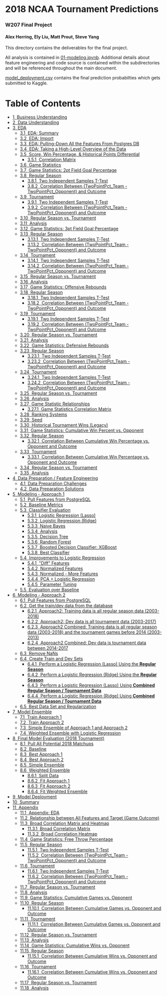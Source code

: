 # 2018 NCAA Tournament Predictions
### W207 Final Project
#### Alex Herring, Ely Liu, Matt Prout, Steve Yang

This directory contains the deliverables for the final project.

All analysis is contained in [01-modeling.ipynb](./01-modeling.ipynb). Additional details about feature engineering and code source is contained within the subdirectories and will be referenced throughout the main document.

[model_deployment.csv](./model_deployment.csv) contains the final prediction probabilties which gets submitted to Kaggle.

<h1>Table of Contents<span class="tocSkip"></span></h1>
<div class="toc"><ul class="toc-item"><li><span><a href="#Business-Understanding" data-toc-modified-id="Business-Understanding-1"><span class="toc-item-num">1&nbsp;&nbsp;</span>Business Understanding</a></span></li><li><span><a href="#Data-Understanding" data-toc-modified-id="Data-Understanding-2"><span class="toc-item-num">2&nbsp;&nbsp;</span>Data Understanding</a></span></li><li><span><a href="#EDA" data-toc-modified-id="EDA-3"><span class="toc-item-num">3&nbsp;&nbsp;</span>EDA</a></span><ul class="toc-item"><li><span><a href="#EDA:-Summary" data-toc-modified-id="EDA:-Summary-3.1"><span class="toc-item-num">3.1&nbsp;&nbsp;</span>EDA: Summary</a></span></li><li><span><a href="#EDA:-Import" data-toc-modified-id="EDA:-Import-3.2"><span class="toc-item-num">3.2&nbsp;&nbsp;</span>EDA: Import</a></span></li><li><span><a href="#EDA:-Pulling-Down-All-the-Features-From-Postgres-DB" data-toc-modified-id="EDA:-Pulling-Down-All-the-Features-From-Postgres-DB-3.3"><span class="toc-item-num">3.3&nbsp;&nbsp;</span>EDA: Pulling-Down All the Features From Postgres DB</a></span></li><li><span><a href="#EDA:-Taking-a-High-Level-Overview-of-the-Data" data-toc-modified-id="EDA:-Taking-a-High-Level-Overview-of-the-Data-3.4"><span class="toc-item-num">3.4&nbsp;&nbsp;</span>EDA: Taking a High-Level Overview of the Data</a></span></li><li><span><a href="#Score,-Win-Percentage,-&amp;-Historical-Points-Differential" data-toc-modified-id="Score,-Win-Percentage,-&amp;-Historical-Points-Differential-3.5"><span class="toc-item-num">3.5&nbsp;&nbsp;</span>Score, Win Percentage, &amp; Historical Points Differential</a></span><ul class="toc-item"><li><span><a href="#Correlation-Matrix" data-toc-modified-id="Correlation-Matrix-3.5.1"><span class="toc-item-num">3.5.1&nbsp;&nbsp;</span>Correlation Matrix</a></span></li></ul></li><li><span><a href="#Game-Statistics" data-toc-modified-id="Game-Statistics-3.6"><span class="toc-item-num">3.6&nbsp;&nbsp;</span>Game Statistics</a></span></li><li><span><a href="#Game-Statistics:-2pt-Field-Goal-Percentage" data-toc-modified-id="Game-Statistics:-2pt-Field-Goal-Percentage-3.7"><span class="toc-item-num">3.7&nbsp;&nbsp;</span>Game Statistics: 2pt Field Goal Percentage</a></span></li><li><span><a href="#Regular-Season" data-toc-modified-id="Regular-Season-3.8"><span class="toc-item-num">3.8&nbsp;&nbsp;</span>Regular Season</a></span><ul class="toc-item"><li><span><a href="#Two-Independent-Samples-T-Test" data-toc-modified-id="Two-Independent-Samples-T-Test-3.8.1"><span class="toc-item-num">3.8.1&nbsp;&nbsp;</span>Two Independent Samples T-Test</a></span></li><li><span><a href="#Correlation-Between-(TwoPointPct_Team---TwoPointPct_Opponent)-and-Outcome" data-toc-modified-id="Correlation-Between-(TwoPointPct_Team---TwoPointPct_Opponent)-and-Outcome-3.8.2"><span class="toc-item-num">3.8.2&nbsp;&nbsp;</span>Correlation Between (TwoPointPct_Team - TwoPointPct_Opponent) and Outcome</a></span></li></ul></li><li><span><a href="#Tournament" data-toc-modified-id="Tournament-3.9"><span class="toc-item-num">3.9&nbsp;&nbsp;</span>Tournament</a></span><ul class="toc-item"><li><span><a href="#Two-Independent-Samples-T-Test" data-toc-modified-id="Two-Independent-Samples-T-Test-3.9.1"><span class="toc-item-num">3.9.1&nbsp;&nbsp;</span>Two Independent Samples T-Test</a></span></li><li><span><a href="#Correlation-Between-(TwoPointPct_Team---TwoPointPct_Opponent)-and-Outcome" data-toc-modified-id="Correlation-Between-(TwoPointPct_Team---TwoPointPct_Opponent)-and-Outcome-3.9.2"><span class="toc-item-num">3.9.2&nbsp;&nbsp;</span>Correlation Between (TwoPointPct_Team - TwoPointPct_Opponent) and Outcome</a></span></li></ul></li><li><span><a href="#Regular-Season-vs.-Tournament" data-toc-modified-id="Regular-Season-vs.-Tournament-3.10"><span class="toc-item-num">3.10&nbsp;&nbsp;</span>Regular Season vs. Tournament</a></span></li><li><span><a href="#Analysis" data-toc-modified-id="Analysis-3.11"><span class="toc-item-num">3.11&nbsp;&nbsp;</span>Analysis</a></span></li><li><span><a href="#Game-Statistics:-3pt-Field-Goal-Percentage" data-toc-modified-id="Game-Statistics:-3pt-Field-Goal-Percentage-3.12"><span class="toc-item-num">3.12&nbsp;&nbsp;</span>Game Statistics: 3pt Field Goal Percentage</a></span></li><li><span><a href="#Regular-Season" data-toc-modified-id="Regular-Season-3.13"><span class="toc-item-num">3.13&nbsp;&nbsp;</span>Regular Season</a></span><ul class="toc-item"><li><span><a href="#Two-Independent-Samples-T-Test" data-toc-modified-id="Two-Independent-Samples-T-Test-3.13.1"><span class="toc-item-num">3.13.1&nbsp;&nbsp;</span>Two Independent Samples T-Test</a></span></li><li><span><a href="#Correlation-Between-(TwoPointPct_Team---TwoPointPct_Opponent)-and-Outcome" data-toc-modified-id="Correlation-Between-(TwoPointPct_Team---TwoPointPct_Opponent)-and-Outcome-3.13.2"><span class="toc-item-num">3.13.2&nbsp;&nbsp;</span>Correlation Between (TwoPointPct_Team - TwoPointPct_Opponent) and Outcome</a></span></li></ul></li><li><span><a href="#Tournament" data-toc-modified-id="Tournament-3.14"><span class="toc-item-num">3.14&nbsp;&nbsp;</span>Tournament</a></span><ul class="toc-item"><li><span><a href="#Two-Independent-Samples-T-Test" data-toc-modified-id="Two-Independent-Samples-T-Test-3.14.1"><span class="toc-item-num">3.14.1&nbsp;&nbsp;</span>Two Independent Samples T-Test</a></span></li><li><span><a href="#Correlation-Between-(TwoPointPct_Team---TwoPointPct_Opponent)-and-Outcome" data-toc-modified-id="Correlation-Between-(TwoPointPct_Team---TwoPointPct_Opponent)-and-Outcome-3.14.2"><span class="toc-item-num">3.14.2&nbsp;&nbsp;</span>Correlation Between (TwoPointPct_Team - TwoPointPct_Opponent) and Outcome</a></span></li></ul></li><li><span><a href="#Regular-Season-vs.-Tournament" data-toc-modified-id="Regular-Season-vs.-Tournament-3.15"><span class="toc-item-num">3.15&nbsp;&nbsp;</span>Regular Season vs. Tournament</a></span></li><li><span><a href="#Analysis" data-toc-modified-id="Analysis-3.16"><span class="toc-item-num">3.16&nbsp;&nbsp;</span>Analysis</a></span></li><li><span><a href="#Game-Statistics:-Offensive-Rebounds" data-toc-modified-id="Game-Statistics:-Offensive-Rebounds-3.17"><span class="toc-item-num">3.17&nbsp;&nbsp;</span>Game Statistics: Offensive Rebounds</a></span></li><li><span><a href="#Regular-Season" data-toc-modified-id="Regular-Season-3.18"><span class="toc-item-num">3.18&nbsp;&nbsp;</span>Regular Season</a></span><ul class="toc-item"><li><span><a href="#Two-Independent-Samples-T-Test" data-toc-modified-id="Two-Independent-Samples-T-Test-3.18.1"><span class="toc-item-num">3.18.1&nbsp;&nbsp;</span>Two Independent Samples T-Test</a></span></li><li><span><a href="#Correlation-Between-(TwoPointPct_Team---TwoPointPct_Opponent)-and-Outcome" data-toc-modified-id="Correlation-Between-(TwoPointPct_Team---TwoPointPct_Opponent)-and-Outcome-3.18.2"><span class="toc-item-num">3.18.2&nbsp;&nbsp;</span>Correlation Between (TwoPointPct_Team - TwoPointPct_Opponent) and Outcome</a></span></li></ul></li><li><span><a href="#Tournament" data-toc-modified-id="Tournament-3.19"><span class="toc-item-num">3.19&nbsp;&nbsp;</span>Tournament</a></span><ul class="toc-item"><li><span><a href="#Two-Independent-Samples-T-Test" data-toc-modified-id="Two-Independent-Samples-T-Test-3.19.1"><span class="toc-item-num">3.19.1&nbsp;&nbsp;</span>Two Independent Samples T-Test</a></span></li><li><span><a href="#Correlation-Between-(TwoPointPct_Team---TwoPointPct_Opponent)-and-Outcome" data-toc-modified-id="Correlation-Between-(TwoPointPct_Team---TwoPointPct_Opponent)-and-Outcome-3.19.2"><span class="toc-item-num">3.19.2&nbsp;&nbsp;</span>Correlation Between (TwoPointPct_Team - TwoPointPct_Opponent) and Outcome</a></span></li></ul></li><li><span><a href="#Regular-Season-vs.-Tournament" data-toc-modified-id="Regular-Season-vs.-Tournament-3.20"><span class="toc-item-num">3.20&nbsp;&nbsp;</span>Regular Season vs. Tournament</a></span></li><li><span><a href="#Analysis" data-toc-modified-id="Analysis-3.21"><span class="toc-item-num">3.21&nbsp;&nbsp;</span>Analysis</a></span></li><li><span><a href="#Game-Statistics:-Defensive-Rebounds" data-toc-modified-id="Game-Statistics:-Defensive-Rebounds-3.22"><span class="toc-item-num">3.22&nbsp;&nbsp;</span>Game Statistics: Defensive Rebounds</a></span></li><li><span><a href="#Regular-Season" data-toc-modified-id="Regular-Season-3.23"><span class="toc-item-num">3.23&nbsp;&nbsp;</span>Regular Season</a></span><ul class="toc-item"><li><span><a href="#Two-Independent-Samples-T-Test" data-toc-modified-id="Two-Independent-Samples-T-Test-3.23.1"><span class="toc-item-num">3.23.1&nbsp;&nbsp;</span>Two Independent Samples T-Test</a></span></li><li><span><a href="#Correlation-Between-(TwoPointPct_Team---TwoPointPct_Opponent)-and-Outcome" data-toc-modified-id="Correlation-Between-(TwoPointPct_Team---TwoPointPct_Opponent)-and-Outcome-3.23.2"><span class="toc-item-num">3.23.2&nbsp;&nbsp;</span>Correlation Between (TwoPointPct_Team - TwoPointPct_Opponent) and Outcome</a></span></li></ul></li><li><span><a href="#Tournament" data-toc-modified-id="Tournament-3.24"><span class="toc-item-num">3.24&nbsp;&nbsp;</span>Tournament</a></span><ul class="toc-item"><li><span><a href="#Two-Independent-Samples-T-Test" data-toc-modified-id="Two-Independent-Samples-T-Test-3.24.1"><span class="toc-item-num">3.24.1&nbsp;&nbsp;</span>Two Independent Samples T-Test</a></span></li><li><span><a href="#Correlation-Between-(TwoPointPct_Team---TwoPointPct_Opponent)-and-Outcome" data-toc-modified-id="Correlation-Between-(TwoPointPct_Team---TwoPointPct_Opponent)-and-Outcome-3.24.2"><span class="toc-item-num">3.24.2&nbsp;&nbsp;</span>Correlation Between (TwoPointPct_Team - TwoPointPct_Opponent) and Outcome</a></span></li></ul></li><li><span><a href="#Regular-Season-vs.-Tournament" data-toc-modified-id="Regular-Season-vs.-Tournament-3.25"><span class="toc-item-num">3.25&nbsp;&nbsp;</span>Regular Season vs. Tournament</a></span></li><li><span><a href="#Analysis" data-toc-modified-id="Analysis-3.26"><span class="toc-item-num">3.26&nbsp;&nbsp;</span>Analysis</a></span></li><li><span><a href="#Game-Statistic-Relationships" data-toc-modified-id="Game-Statistic-Relationships-3.27"><span class="toc-item-num">3.27&nbsp;&nbsp;</span>Game Statistic Relationships</a></span><ul class="toc-item"><li><span><a href="#Game-Statistics-Correlation-Matrix" data-toc-modified-id="Game-Statistics-Correlation-Matrix-3.27.1"><span class="toc-item-num">3.27.1&nbsp;&nbsp;</span>Game Statistics Correlation Matrix</a></span></li></ul></li><li><span><a href="#Ranking-Systems" data-toc-modified-id="Ranking-Systems-3.28"><span class="toc-item-num">3.28&nbsp;&nbsp;</span>Ranking Systems</a></span></li><li><span><a href="#Seed" data-toc-modified-id="Seed-3.29"><span class="toc-item-num">3.29&nbsp;&nbsp;</span>Seed</a></span></li><li><span><a href="#Historical-Tournament-Wins-(Legacy)" data-toc-modified-id="Historical-Tournament-Wins-(Legacy)-3.30"><span class="toc-item-num">3.30&nbsp;&nbsp;</span>Historical Tournament Wins (Legacy)</a></span></li><li><span><a href="#Game-Statistics:-Cumulative-Win-Percent-vs.-Opponent" data-toc-modified-id="Game-Statistics:-Cumulative-Win-Percent-vs.-Opponent-3.31"><span class="toc-item-num">3.31&nbsp;&nbsp;</span>Game Statistics: Cumulative Win Percent vs. Opponent</a></span></li><li><span><a href="#Regular-Season" data-toc-modified-id="Regular-Season-3.32"><span class="toc-item-num">3.32&nbsp;&nbsp;</span>Regular Season</a></span><ul class="toc-item"><li><span><a href="#Correlation-Between-Cumulative-Win-Percentage-vs.-Opponent-and-Outcome" data-toc-modified-id="Correlation-Between-Cumulative-Win-Percentage-vs.-Opponent-and-Outcome-3.32.1"><span class="toc-item-num">3.32.1&nbsp;&nbsp;</span>Correlation Between Cumulative Win Percentage vs. Opponent and Outcome</a></span></li></ul></li><li><span><a href="#Tournament" data-toc-modified-id="Tournament-3.33"><span class="toc-item-num">3.33&nbsp;&nbsp;</span>Tournament</a></span><ul class="toc-item"><li><span><a href="#Correlation-Between-Cumulative-Win-Percentage-vs.-Opponent-and-Outcome" data-toc-modified-id="Correlation-Between-Cumulative-Win-Percentage-vs.-Opponent-and-Outcome-3.33.1"><span class="toc-item-num">3.33.1&nbsp;&nbsp;</span>Correlation Between Cumulative Win Percentage vs. Opponent and Outcome</a></span></li></ul></li><li><span><a href="#Regular-Season-vs.-Tournament" data-toc-modified-id="Regular-Season-vs.-Tournament-3.34"><span class="toc-item-num">3.34&nbsp;&nbsp;</span>Regular Season vs. Tournament</a></span></li><li><span><a href="#Analysis" data-toc-modified-id="Analysis-3.35"><span class="toc-item-num">3.35&nbsp;&nbsp;</span>Analysis</a></span></li></ul></li><li><span><a href="#Data-Preparation-/-Feature-Engineering" data-toc-modified-id="Data-Preparation-/-Feature-Engineering-4"><span class="toc-item-num">4&nbsp;&nbsp;</span>Data Preparation / Feature Engineering</a></span><ul class="toc-item"><li><span><a href="#Data-Preparation-Challenges" data-toc-modified-id="Data-Preparation-Challenges-4.1"><span class="toc-item-num">4.1&nbsp;&nbsp;</span>Data Preparation Challenges</a></span></li><li><span><a href="#Data-Preparation-Solutions" data-toc-modified-id="Data-Preparation-Solutions-4.2"><span class="toc-item-num">4.2&nbsp;&nbsp;</span>Data Preparation Solutions</a></span></li></ul></li><li><span><a href="#Modeling---Approach-1" data-toc-modified-id="Modeling---Approach-1-5"><span class="toc-item-num">5&nbsp;&nbsp;</span>Modeling - Approach 1</a></span><ul class="toc-item"><li><span><a href="#Pull-Features-from-PostgreSQL" data-toc-modified-id="Pull-Features-from-PostgreSQL-5.1"><span class="toc-item-num">5.1&nbsp;&nbsp;</span>Pull Features from PostgreSQL</a></span></li><li><span><a href="#Baseline-Metrics" data-toc-modified-id="Baseline-Metrics-5.2"><span class="toc-item-num">5.2&nbsp;&nbsp;</span>Baseline Metrics</a></span></li><li><span><a href="#Classifier-Evaluation" data-toc-modified-id="Classifier-Evaluation-5.3"><span class="toc-item-num">5.3&nbsp;&nbsp;</span>Classifier Evaluation</a></span><ul class="toc-item"><li><span><a href="#Logistic-Regression-(Lasso)" data-toc-modified-id="Logistic-Regression-(Lasso)-5.3.1"><span class="toc-item-num">5.3.1&nbsp;&nbsp;</span>Logistic Regression (Lasso)</a></span></li><li><span><a href="#Logistic-Regression-(Ridge)" data-toc-modified-id="Logistic-Regression-(Ridge)-5.3.2"><span class="toc-item-num">5.3.2&nbsp;&nbsp;</span>Logistic Regression (Ridge)</a></span></li><li><span><a href="#Naive-Bayes" data-toc-modified-id="Naive-Bayes-5.3.3"><span class="toc-item-num">5.3.3&nbsp;&nbsp;</span>Naive Bayes</a></span></li><li><span><a href="#Analysis" data-toc-modified-id="Analysis-5.3.4"><span class="toc-item-num">5.3.4&nbsp;&nbsp;</span>Analysis</a></span></li><li><span><a href="#Decision-Tree" data-toc-modified-id="Decision-Tree-5.3.5"><span class="toc-item-num">5.3.5&nbsp;&nbsp;</span>Decision Tree</a></span></li><li><span><a href="#Random-Forest" data-toc-modified-id="Random-Forest-5.3.6"><span class="toc-item-num">5.3.6&nbsp;&nbsp;</span>Random Forest</a></span></li><li><span><a href="#Boosted-Decision-Classifier:-XGBoost" data-toc-modified-id="Boosted-Decision-Classifier:-XGBoost-5.3.7"><span class="toc-item-num">5.3.7&nbsp;&nbsp;</span>Boosted Decision Classifier: XGBoost</a></span></li><li><span><a href="#Best-Classifier" data-toc-modified-id="Best-Classifier-5.3.8"><span class="toc-item-num">5.3.8&nbsp;&nbsp;</span>Best Classifier</a></span></li></ul></li><li><span><a href="#Improvements-to-Logistic-Regression" data-toc-modified-id="Improvements-to-Logistic-Regression-5.4"><span class="toc-item-num">5.4&nbsp;&nbsp;</span>Improvements to Logistic Regression</a></span><ul class="toc-item"><li><span><a href="#&quot;Diff&quot;-Features" data-toc-modified-id="&quot;Diff&quot;-Features-5.4.1"><span class="toc-item-num">5.4.1&nbsp;&nbsp;</span>"Diff" Features</a></span></li><li><span><a href="#Normalized-Features" data-toc-modified-id="Normalized-Features-5.4.2"><span class="toc-item-num">5.4.2&nbsp;&nbsp;</span>Normalized Features</a></span></li><li><span><a href="#Normalized---More-Features" data-toc-modified-id="Normalized---More-Features-5.4.3"><span class="toc-item-num">5.4.3&nbsp;&nbsp;</span>Normalized - More Features</a></span></li><li><span><a href="#PCA-+-Logistic-Regression" data-toc-modified-id="PCA-+-Logistic-Regression-5.4.4"><span class="toc-item-num">5.4.4&nbsp;&nbsp;</span>PCA + Logistic Regression</a></span></li><li><span><a href="#Parameter-Tuning" data-toc-modified-id="Parameter-Tuning-5.4.5"><span class="toc-item-num">5.4.5&nbsp;&nbsp;</span>Parameter Tuning</a></span></li></ul></li><li><span><a href="#Evaluation-over-Baseline" data-toc-modified-id="Evaluation-over-Baseline-5.5"><span class="toc-item-num">5.5&nbsp;&nbsp;</span>Evaluation over Baseline</a></span></li></ul></li><li><span><a href="#Modeling---Approach-2" data-toc-modified-id="Modeling---Approach-2-6"><span class="toc-item-num">6&nbsp;&nbsp;</span>Modeling - Approach 2</a></span><ul class="toc-item"><li><span><a href="#Pull-Features-from-PostgreSQL" data-toc-modified-id="Pull-Features-from-PostgreSQL-6.1"><span class="toc-item-num">6.1&nbsp;&nbsp;</span>Pull Features from PostgreSQL</a></span></li><li><span><a href="#Get-the-train/dev-data-from-the-database" data-toc-modified-id="Get-the-train/dev-data-from-the-database-6.2"><span class="toc-item-num">6.2&nbsp;&nbsp;</span>Get the train/dev data from the database</a></span><ul class="toc-item"><li><span><a href="#Approach2:-Training-data-is-all-regular-season-data-(2003-2018)" data-toc-modified-id="Approach2:-Training-data-is-all-regular-season-data-(2003-2018)-6.2.1"><span class="toc-item-num">6.2.1&nbsp;&nbsp;</span>Approach2: Training data is all regular season data (2003-2018)</a></span></li><li><span><a href="#Approach2:-Dev-data-is-all-tournament-data-(2003-2017)" data-toc-modified-id="Approach2:-Dev-data-is-all-tournament-data-(2003-2017)-6.2.2"><span class="toc-item-num">6.2.2&nbsp;&nbsp;</span>Approach2: Dev data is all tournament data (2003-2017)</a></span></li><li><span><a href="#Approach2-Combined:-Training-data-is-all-regular-season-data-(2003-2018)-and-the-tournament-games-before-2014-(2003-2013)" data-toc-modified-id="Approach2-Combined:-Training-data-is-all-regular-season-data-(2003-2018)-and-the-tournament-games-before-2014-(2003-2013)-6.2.3"><span class="toc-item-num">6.2.3&nbsp;&nbsp;</span>Approach2 Combined: Training data is all regular season data (2003-2018) and the tournament games before 2014 (2003-2013)</a></span></li><li><span><a href="#Approach2-Combined:-Dev-data-is-tournament-data-between-2014-2017" data-toc-modified-id="Approach2-Combined:-Dev-data-is-tournament-data-between-2014-2017-6.2.4"><span class="toc-item-num">6.2.4&nbsp;&nbsp;</span>Approach2 Combined: Dev data is tournament data between 2014-2017</a></span></li></ul></li><li><span><a href="#Remove-NaNs" data-toc-modified-id="Remove-NaNs-6.3"><span class="toc-item-num">6.3&nbsp;&nbsp;</span>Remove NaNs</a></span></li><li><span><a href="#Create-Train-and-Dev-Sets" data-toc-modified-id="Create-Train-and-Dev-Sets-6.4"><span class="toc-item-num">6.4&nbsp;&nbsp;</span>Create Train and Dev Sets</a></span><ul class="toc-item"><li><span><a href="#Perform-a-Logistic-Regression-(Lasso)-Using-the-Regular-Season" data-toc-modified-id="Perform-a-Logistic-Regression-(Lasso)-Using-the-Regular-Season-6.4.1"><span class="toc-item-num">6.4.1&nbsp;&nbsp;</span>Perform a Logistic Regression (Lasso) Using the <strong>Regular Season</strong></a></span></li><li><span><a href="#Perform-a-Logistic-Regression-(Ridge)-Using-the-Regular-Season" data-toc-modified-id="Perform-a-Logistic-Regression-(Ridge)-Using-the-Regular-Season-6.4.2"><span class="toc-item-num">6.4.2&nbsp;&nbsp;</span>Perform a Logistic Regression (Ridge) Using the <strong>Regular Season</strong></a></span></li><li><span><a href="#Perform-a-Logistic-Regression-(Lasso)-Using-Combined-Regular-Season-/-Tournament-Data" data-toc-modified-id="Perform-a-Logistic-Regression-(Lasso)-Using-Combined-Regular-Season-/-Tournament-Data-6.4.3"><span class="toc-item-num">6.4.3&nbsp;&nbsp;</span>Perform a Logistic Regression (Lasso) Using <strong>Combined Regular Season / Tournament Data</strong></a></span></li><li><span><a href="#Perform-a-Logistic-Regression-(Ridge)-Using-Combined-Regular-Season-/-Tournament-Data" data-toc-modified-id="Perform-a-Logistic-Regression-(Ridge)-Using-Combined-Regular-Season-/-Tournament-Data-6.4.4"><span class="toc-item-num">6.4.4&nbsp;&nbsp;</span>Perform a Logistic Regression (Ridge) Using <strong>Combined Regular Season / Tournament Data</strong></a></span></li></ul></li><li><span><a href="#Best-Data-Set-and-Regularization" data-toc-modified-id="Best-Data-Set-and-Regularization-6.5"><span class="toc-item-num">6.5&nbsp;&nbsp;</span>Best Data Set and Regularization</a></span></li></ul></li><li><span><a href="#Model-Ensemble" data-toc-modified-id="Model-Ensemble-7"><span class="toc-item-num">7&nbsp;&nbsp;</span>Model Ensemble</a></span><ul class="toc-item"><li><span><a href="#Train-Approach-1" data-toc-modified-id="Train-Approach-1-7.1"><span class="toc-item-num">7.1&nbsp;&nbsp;</span>Train Approach 1</a></span></li><li><span><a href="#Train-Approach-2" data-toc-modified-id="Train-Approach-2-7.2"><span class="toc-item-num">7.2&nbsp;&nbsp;</span>Train Approach 2</a></span></li><li><span><a href="#Simple-Ensemble-of-Approach-1-and-Approach-2" data-toc-modified-id="Simple-Ensemble-of-Approach-1-and-Approach-2-7.3"><span class="toc-item-num">7.3&nbsp;&nbsp;</span>Simple Ensemble of Approach 1 and Approach 2</a></span></li><li><span><a href="#Weighted-Ensemble-with-Logistic-Regression" data-toc-modified-id="Weighted-Ensemble-with-Logistic-Regression-7.4"><span class="toc-item-num">7.4&nbsp;&nbsp;</span>Weighted Ensemble with Logistic Regression</a></span></li></ul></li><li><span><a href="#Final-Model-Evaluation-(2018-Tournament)" data-toc-modified-id="Final-Model-Evaluation-(2018-Tournament)-8"><span class="toc-item-num">8&nbsp;&nbsp;</span>Final Model Evaluation (2018 Tournament)</a></span><ul class="toc-item"><li><span><a href="#Pull-All-Potential-2018-Matchups" data-toc-modified-id="Pull-All-Potential-2018-Matchups-8.1"><span class="toc-item-num">8.1&nbsp;&nbsp;</span>Pull All Potential 2018 Matchups</a></span></li><li><span><a href="#Baseline" data-toc-modified-id="Baseline-8.2"><span class="toc-item-num">8.2&nbsp;&nbsp;</span>Baseline</a></span></li><li><span><a href="#Best-Approach-1" data-toc-modified-id="Best-Approach-1-8.3"><span class="toc-item-num">8.3&nbsp;&nbsp;</span>Best Approach 1</a></span></li><li><span><a href="#Best-Approach-2" data-toc-modified-id="Best-Approach-2-8.4"><span class="toc-item-num">8.4&nbsp;&nbsp;</span>Best Approach 2</a></span></li><li><span><a href="#Simple-Ensemble" data-toc-modified-id="Simple-Ensemble-8.5"><span class="toc-item-num">8.5&nbsp;&nbsp;</span>Simple Ensemble</a></span></li><li><span><a href="#Weighted-Ensemble" data-toc-modified-id="Weighted-Ensemble-8.6"><span class="toc-item-num">8.6&nbsp;&nbsp;</span>Weighted Ensemble</a></span><ul class="toc-item"><li><span><a href="#Split-Data" data-toc-modified-id="Split-Data-8.6.1"><span class="toc-item-num">8.6.1&nbsp;&nbsp;</span>Split Data</a></span></li><li><span><a href="#Fit-Approach-1" data-toc-modified-id="Fit-Approach-1-8.6.2"><span class="toc-item-num">8.6.2&nbsp;&nbsp;</span>Fit Approach 1</a></span></li><li><span><a href="#Fit-Approach-2" data-toc-modified-id="Fit-Approach-2-8.6.3"><span class="toc-item-num">8.6.3&nbsp;&nbsp;</span>Fit Approach 2</a></span></li><li><span><a href="#Fit-Weighted-Ensemble" data-toc-modified-id="Fit-Weighted-Ensemble-8.6.4"><span class="toc-item-num">8.6.4&nbsp;&nbsp;</span>Fit Weighted Ensemble</a></span></li></ul></li></ul></li><li><span><a href="#Model-Deployment" data-toc-modified-id="Model-Deployment-9"><span class="toc-item-num">9&nbsp;&nbsp;</span>Model Deployment</a></span></li><li><span><a href="#Summary" data-toc-modified-id="Summary-10"><span class="toc-item-num">10&nbsp;&nbsp;</span>Summary</a></span></li><li><span><a href="#Appendix" data-toc-modified-id="Appendix-11"><span class="toc-item-num">11&nbsp;&nbsp;</span>Appendix</a></span><ul class="toc-item"><li><span><a href="#Appendix:-EDA" data-toc-modified-id="Appendix:-EDA-11.1"><span class="toc-item-num">11.1&nbsp;&nbsp;</span>Appendix: EDA</a></span></li><li><span><a href="#Relationship-between-All-Features-and-Target-(Game-Outcome)" data-toc-modified-id="Relationship-between-All-Features-and-Target-(Game-Outcome)-11.2"><span class="toc-item-num">11.2&nbsp;&nbsp;</span>Relationship between All Features and Target (Game Outcome)</a></span></li><li><span><a href="#Broad-Correlation-Matrix-and-Heatmap" data-toc-modified-id="Broad-Correlation-Matrix-and-Heatmap-11.3"><span class="toc-item-num">11.3&nbsp;&nbsp;</span>Broad Correlation Matrix and Heatmap</a></span><ul class="toc-item"><li><span><a href="#Broad-Correlation-Matrix" data-toc-modified-id="Broad-Correlation-Matrix-11.3.1"><span class="toc-item-num">11.3.1&nbsp;&nbsp;</span>Broad Correlation Matrix</a></span></li><li><span><a href="#Broad-Correlation-Heatmap" data-toc-modified-id="Broad-Correlation-Heatmap-11.3.2"><span class="toc-item-num">11.3.2&nbsp;&nbsp;</span>Broad Correlation Heatmap</a></span></li></ul></li><li><span><a href="#Game-Statistics:-Free-Throw-Percentage" data-toc-modified-id="Game-Statistics:-Free-Throw-Percentage-11.4"><span class="toc-item-num">11.4&nbsp;&nbsp;</span>Game Statistics: Free Throw Percentage</a></span></li><li><span><a href="#Regular-Season" data-toc-modified-id="Regular-Season-11.5"><span class="toc-item-num">11.5&nbsp;&nbsp;</span>Regular Season</a></span><ul class="toc-item"><li><span><a href="#Two-Independent-Samples-T-Test" data-toc-modified-id="Two-Independent-Samples-T-Test-11.5.1"><span class="toc-item-num">11.5.1&nbsp;&nbsp;</span>Two Independent Samples T-Test</a></span></li><li><span><a href="#Correlation-Between-(TwoPointPct_Team---TwoPointPct_Opponent)-and-Outcome" data-toc-modified-id="Correlation-Between-(TwoPointPct_Team---TwoPointPct_Opponent)-and-Outcome-11.5.2"><span class="toc-item-num">11.5.2&nbsp;&nbsp;</span>Correlation Between (TwoPointPct_Team - TwoPointPct_Opponent) and Outcome</a></span></li></ul></li><li><span><a href="#Tournament" data-toc-modified-id="Tournament-11.6"><span class="toc-item-num">11.6&nbsp;&nbsp;</span>Tournament</a></span><ul class="toc-item"><li><span><a href="#Two-Independent-Samples-T-Test" data-toc-modified-id="Two-Independent-Samples-T-Test-11.6.1"><span class="toc-item-num">11.6.1&nbsp;&nbsp;</span>Two Independent Samples T-Test</a></span></li><li><span><a href="#Correlation-Between-(TwoPointPct_Team---TwoPointPct_Opponent)-and-Outcome" data-toc-modified-id="Correlation-Between-(TwoPointPct_Team---TwoPointPct_Opponent)-and-Outcome-11.6.2"><span class="toc-item-num">11.6.2&nbsp;&nbsp;</span>Correlation Between (TwoPointPct_Team - TwoPointPct_Opponent) and Outcome</a></span></li></ul></li><li><span><a href="#Regular-Season-vs.-Tournament" data-toc-modified-id="Regular-Season-vs.-Tournament-11.7"><span class="toc-item-num">11.7&nbsp;&nbsp;</span>Regular Season vs. Tournament</a></span></li><li><span><a href="#Analysis" data-toc-modified-id="Analysis-11.8"><span class="toc-item-num">11.8&nbsp;&nbsp;</span>Analysis</a></span></li><li><span><a href="#Game-Statistics:-Cumulative-Games-vs.-Opponent" data-toc-modified-id="Game-Statistics:-Cumulative-Games-vs.-Opponent-11.9"><span class="toc-item-num">11.9&nbsp;&nbsp;</span>Game Statistics: Cumulative Games vs. Opponent</a></span></li><li><span><a href="#Regular-Season" data-toc-modified-id="Regular-Season-11.10"><span class="toc-item-num">11.10&nbsp;&nbsp;</span>Regular Season</a></span><ul class="toc-item"><li><span><a href="#Correlation-Between-Cumulative-Games-vs.-Opponent-and-Outcome" data-toc-modified-id="Correlation-Between-Cumulative-Games-vs.-Opponent-and-Outcome-11.10.1"><span class="toc-item-num">11.10.1&nbsp;&nbsp;</span>Correlation Between Cumulative Games vs. Opponent and Outcome</a></span></li></ul></li><li><span><a href="#Tournament" data-toc-modified-id="Tournament-11.11"><span class="toc-item-num">11.11&nbsp;&nbsp;</span>Tournament</a></span><ul class="toc-item"><li><span><a href="#Correlation-Between-Cumulative-Games-vs.-Opponent-and-Outcome" data-toc-modified-id="Correlation-Between-Cumulative-Games-vs.-Opponent-and-Outcome-11.11.1"><span class="toc-item-num">11.11.1&nbsp;&nbsp;</span>Correlation Between Cumulative Games vs. Opponent and Outcome</a></span></li></ul></li><li><span><a href="#Regular-Season-vs.-Tournament" data-toc-modified-id="Regular-Season-vs.-Tournament-11.12"><span class="toc-item-num">11.12&nbsp;&nbsp;</span>Regular Season vs. Tournament</a></span></li><li><span><a href="#Analysis" data-toc-modified-id="Analysis-11.13"><span class="toc-item-num">11.13&nbsp;&nbsp;</span>Analysis</a></span></li><li><span><a href="#Game-Statistics:-Cumulative-Wins-vs.-Opponent" data-toc-modified-id="Game-Statistics:-Cumulative-Wins-vs.-Opponent-11.14"><span class="toc-item-num">11.14&nbsp;&nbsp;</span>Game Statistics: Cumulative Wins vs. Opponent</a></span></li><li><span><a href="#Regular-Season" data-toc-modified-id="Regular-Season-11.15"><span class="toc-item-num">11.15&nbsp;&nbsp;</span>Regular Season</a></span><ul class="toc-item"><li><span><a href="#Correlation-Between-Cumulative-Wins-vs.-Opponent-and-Outcome" data-toc-modified-id="Correlation-Between-Cumulative-Wins-vs.-Opponent-and-Outcome-11.15.1"><span class="toc-item-num">11.15.1&nbsp;&nbsp;</span>Correlation Between Cumulative Wins vs. Opponent and Outcome</a></span></li></ul></li><li><span><a href="#Tournament" data-toc-modified-id="Tournament-11.16"><span class="toc-item-num">11.16&nbsp;&nbsp;</span>Tournament</a></span><ul class="toc-item"><li><span><a href="#Correlation-Between-Cumulative-Wins-vs.-Opponent-and-Outcome" data-toc-modified-id="Correlation-Between-Cumulative-Wins-vs.-Opponent-and-Outcome-11.16.1"><span class="toc-item-num">11.16.1&nbsp;&nbsp;</span>Correlation Between Cumulative Wins vs. Opponent and Outcome</a></span></li></ul></li><li><span><a href="#Regular-Season-vs.-Tournament" data-toc-modified-id="Regular-Season-vs.-Tournament-11.17"><span class="toc-item-num">11.17&nbsp;&nbsp;</span>Regular Season vs. Tournament</a></span></li><li><span><a href="#Analysis" data-toc-modified-id="Analysis-11.18"><span class="toc-item-num">11.18&nbsp;&nbsp;</span>Analysis</a></span></li></ul></li></ul></div>
